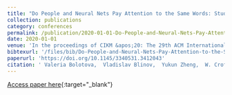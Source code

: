 ```yaml
---
title: "Do People and Neural Nets Pay Attention to the Same Words: Studying Eye-tracking Data for Non-factoid QA Evaluation"
collection: publications
category: conferences
permalink: /publication/2020-01-01-Do-People-and-Neural-Nets-Pay-Attention-to-the-Same-Words-Studying-Eye-tracking-Data-for-Non-factoid-QA-Evaluation
date: 2020-01-01
venue: 'In the proceedings of CIKM &apos;20: The 29th ACM International Conference on Information and Knowledge Management, Virtual Event, Ireland, October 19-23, 2020'
bibtexurl: '/files/bib/Do-People-and-Neural-Nets-Pay-Attention-to-the-Same-Words-Studying-Eye-tracking-Data-for-Non-factoid-QA-Evaluation.bib'
paperurl: 'https://doi.org/10.1145/3340531.3412043'
citation: ' Valeria Bolotova,  Vladislav Blinov,  Yukun Zheng,  W. Croft,  Falk Scholer,  Mark Sanderson, &quot;Do People and Neural Nets Pay Attention to the Same Words: Studying Eye-tracking Data for Non-factoid QA Evaluation.&quot; In the proceedings of CIKM &amp;apos;20: The 29th ACM International Conference on Information and Knowledge Management, Virtual Event, Ireland, October 19-23, 2020, 2020.'
---
```

[Access paper here](https://doi.org/10.1145/3340531.3412043){:target="_blank"}
